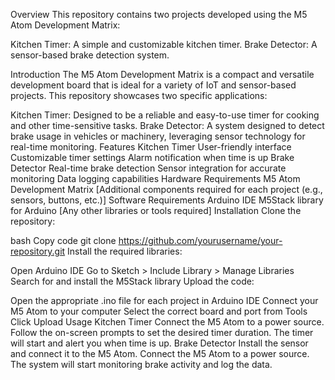 Overview
This repository contains two projects developed using the M5 Atom Development Matrix:

Kitchen Timer: A simple and customizable kitchen timer.
Brake Detector: A sensor-based brake detection system.

Introduction
The M5 Atom Development Matrix is a compact and versatile development board that is ideal for a variety of IoT and sensor-based projects. This repository showcases two specific applications:

Kitchen Timer: Designed to be a reliable and easy-to-use timer for cooking and other time-sensitive tasks.
Brake Detector: A system designed to detect brake usage in vehicles or machinery, leveraging sensor technology for real-time monitoring.
Features
Kitchen Timer
User-friendly interface
Customizable timer settings
Alarm notification when time is up
Brake Detector
Real-time brake detection
Sensor integration for accurate monitoring
Data logging capabilities
Hardware Requirements
M5 Atom Development Matrix
[Additional components required for each project (e.g., sensors, buttons, etc.)]
Software Requirements
Arduino IDE
M5Stack library for Arduino
[Any other libraries or tools required]
Installation
Clone the repository:

bash
Copy code
git clone https://github.com/yourusername/your-repository.git
Install the required libraries:

Open Arduino IDE
Go to Sketch > Include Library > Manage Libraries
Search for and install the M5Stack library
Upload the code:

Open the appropriate .ino file for each project in Arduino IDE
Connect your M5 Atom to your computer
Select the correct board and port from Tools
Click Upload
Usage
Kitchen Timer
Connect the M5 Atom to a power source.
Follow the on-screen prompts to set the desired timer duration.
The timer will start and alert you when time is up.
Brake Detector
Install the sensor and connect it to the M5 Atom.
Connect the M5 Atom to a power source.
The system will start monitoring brake activity and log the data.
